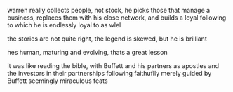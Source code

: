 warren really collects people, not stock, he picks those that manage a business, replaces them with his close network, and builds a loyal following to which he is endlessly loyal to as wlel

the stories are not quite right, the legend is skewed, but he is brilliant

hes human, maturing and evolving, thats a great lesson

it was like reading the bible, with Buffett and his partners as apostles and the investors in their partnerships following faithuflly merely guided by Buffett seemingly miraculous feats
